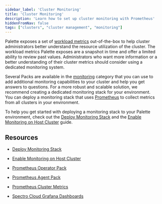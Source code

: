 ```yaml
---
sidebar_label: 'Cluster Monitoring'
title: 'Cluster Monitoring'
description: 'Learn how to set up cluster monitoring with Prometheus'
hiddenFromNav: false
tags: ["clusters", "cluster management", "monitoring"]
---
```


Palette exposes a set of [workload metrics](../workloads.md) out-of-the-box to help cluster administrators better understand the resource utilization of the cluster. The workload metrics Palette exposes are a snapshot in time and offer a limited ability to review past values. Administrators who want more information or a better understanding of their cluster metrics should consider using a dedicated monitoring system.

Several Packs are available in the [monitoring](../../../integrations/integrations.mdx) category that you can use to add additional monitoring capabilities to your cluster and help you get answers to questions. For a more robust and scalable solution, we recommend creating a dedicated monitoring stack for your environment. You can deploy a monitoring stack that uses [Prometheus](https://prometheus.io/) to collect metrics from all clusters in your environment. 

To help you get started with deploying a monitoring stack to your Palette environment, check out the [Deploy Monitoring Stack](deploy-monitor-stack.md) and the [Enable Monitoring on Host Cluster](deploy-agent.md) guide.

## Resources

- [Deploy Monitoring Stack](deploy-monitor-stack.md)


- [Enable Monitoring on Host Cluster](deploy-agent.md)


- [Prometheus Operator Pack](../../../integrations/prometheus-operator.md)


- [Prometheus Agent Pack](../../../integrations/prometheus-agent.md)


- [Prometheus Cluster Metrics](../../../integrations/prometheus-cluster-metrics.md)


- [Spectro Cloud Grafana Dashboards](../../../integrations/grafana-spectrocloud-dashboards.md)